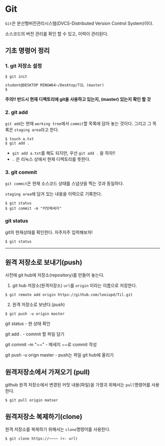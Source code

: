 # Git

`Git`은 분산형버전관리시스템(DVCS-Distributed Version Control System)이다.

소스코드의 버전 관리를 확인 할 수 있고, 이력이 관리된다.

## 기초 명령어 정리

### 1. git 저장소 설정

```
$ git init
```

```
student@DESKTOP MINGW64~/Desktop/TIL (master)
$
```

**주의!! 반드시 현재 디렉토리에 git을 사용하고 있는지, (master) 있는지 확인 할 것**

### 2. git add

`git add`는 현재 `working tree`에서 `commit`할 목록에 담아 놓는 것이다. 그리고 그 목록은 `staging area`라고 한다.

```
$ touch a.txt
$ git add .
```

* `git add a.txt`를 해도 되지만, 우선 `git add .` 을 하자!!
* `.` 은 리눅스 상에서 현재 디렉토리를 뜻한다.

### 3. git commit

`git commit`은 현재 소스코드 상태를 스냅샷을 찍는 것과 동일하다.

`staging area`에 담겨 있는 내용을 이력으로 기록한다.

```
$ git status
$ git commit -m "커밋메세지"
```



### git status

git의 현재상태를 확인한다. 자주자주 입력해보자!

```
$ git status
```

---

## 원격 저장소로 보내기(push)

사전에 git hub에 저장소(repository)를 만들어 놓는다.

1. git hub 저장소(원격저장소) `url`를 `origin` 이라는 이름으로 저장한다.

```
$ git remote add origin https://github.com/leeiopd/Til.git
```

2. 원격 저장소로 보낸다.(push)

```
$ git push -u origin master
```



git status - 현 상태 확인

git add . - commit 할 파일 담기

git commit -m "~~" - 메세지 ~~로 commit 작성

git push -u orign master - push는 파일 git hub에 올리기



## 원격저장소에서 가져오기 (pull)

github 원격 저장소에서 변경된 커밋 내용(파일)을 가졍괴 위해서는 `pull`명령어를 사용한다.

```
$ git pull origin matser
```



## 원격저장소 복제하기(clone)

원격 저장소를 복제하기 위해서는 `clone`명령어를 사용한다.

``` $ git clone https://~~~~ <- url
$ git clone https://~~~~ (<- url)
```



